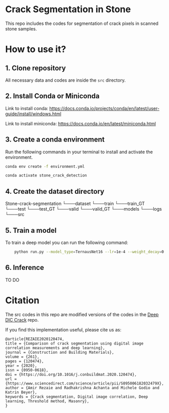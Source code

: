 # Crack Segmentation in Stone

This repo includes the codes for segmentation of crack pixels in scanned stone samples. 

# How to use it?

## 1. Clone repository

All necessary data and codes are inside the ``src`` directory. 

## 2. Install Conda or Miniconda

Link to install conda: https://docs.conda.io/projects/conda/en/latest/user-guide/install/windows.html

Link to install miniconda: https://docs.conda.io/en/latest/miniconda.html

## 3. Create a conda environment 


Run the following commands in your terminal to install and activate the environment.

```bash
conda env create -f environment.yml
```

```bash
conda activate stone_crack_detection
```

## 4. Create the dataset directory


Stone-crack-segmentation
└───dataset
    └───train
    └───train_GT
    └───test
    └───test_GT
    └───valid
    └───valid_GT
└───models
└───logs
└───src


## 5. Train a model

To train a deep model you can run the following command:
```bash
    python run.py --model_type=TernausNet16 --lr=1e-4 --weight_decay=0 --num_epochs=50 --pretrained=1  --batch_size=32
```

## 6. Inference

TO DO


# Citation

The src codes in this repo are modified versions of the codes in the [Deep DIC Crack](https://github.com/amirrezaie1415/Deep-DIC-Crack) repo. 

If you find this implementation useful, please cite us as:
```
@article{REZAIE2020120474,
title = {Comparison of crack segmentation using digital image correlation measurements and deep learning},
journal = {Construction and Building Materials},
volume = {261},
pages = {120474},
year = {2020},
issn = {0950-0618},
doi = {https://doi.org/10.1016/j.conbuildmat.2020.120474},
url = {https://www.sciencedirect.com/science/article/pii/S095006182032479X},
author = {Amir Rezaie and Radhakrishna Achanta and Michele Godio and Katrin Beyer},
keywords = {Crack segmentation, Digital image correlation, Deep learning, Threshold method, Masonry},
}
```

